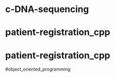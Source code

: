 # c-DNA-sequencing
# patient-registration_cpp
# patient-registration_cpp
 #object_oriented_programming
